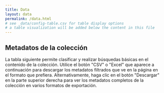 ```yaml
---
title: Data
layout: data
permalink: /data.html
# see _data/config-table.csv for table display options
# a table visualization will be added below the content in this file
---
```


## Metadatos de la colección

La tabla siguiente permite clasificar y realizar búsquedas básicas en el contenido de la colección. 
Utilice el botón "CSV" o "Excel" que aparece a continuación para descargar los metadatos filtrados que ve en la página en el formato que prefiera. 
Alternativamente, haga clic en el botón "Descargar" en la parte superior derecha para ver los metadatos completos de la colección en varios formatos de exportación. 

